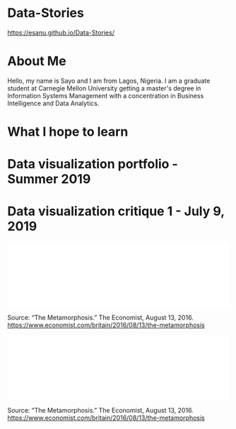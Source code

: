 # Data-Stories
https://esanu.github.io/Data-Stories/

# About Me
Hello, my name is Sayo and I am from Lagos, Nigeria. I am a graduate student at Carnegie Mellon University getting a master's degree in Information Systems Management with a concentration in Business Intelligence and Data Analytics. 

# What I hope to learn


# Data visualization portfolio - Summer 2019

# Data visualization critique 1 - July 9, 2019

<iframe title="Average # of likes per Facebook post published in 2016" aria-label="Bar Chart" id="datawrapper-chart-wcUjr" src="//datawrapper.dwcdn.net/wcUjr/1/" scrolling="no" frameborder="0" style="width: 0; min-width: 100% !important; border: none;" height="148"></iframe><script type="text/javascript">!function(){"use strict";window.addEventListener("message",function(a){if(void 0!==a.data["datawrapper-height"])for(var e in a.data["datawrapper-height"]){var t=document.getElementById("datawrapper-chart-"+e)||document.querySelector("iframe[src*='"+e+"']");t&&(t.style.height=a.data["datawrapper-height"][e]+"px")}})}();</script>

Source: “The Metamorphosis.” The Economist, August 13, 2016. https://www.economist.com/britain/2016/08/13/the-metamorphosis


<iframe title="Average # of likes per Facebook post published in 2016" aria-label="Bar Chart" id="datawrapper-chart-wcUjr" src="//datawrapper.dwcdn.net/wcUjr/1/" scrolling="no" frameborder="0" style="width: 0; min-width: 100% !important; border: none;" height="148"></iframe><script type="text/javascript">!function(){"use strict";window.addEventListener("message",function(a){if(void 0!==a.data["datawrapper-height"])for(var e in a.data["datawrapper-height"]){var t=document.getElementById("datawrapper-chart-"+e)||document.querySelector("iframe[src*='"+e+"']");t&&(t.style.height=a.data["datawrapper-height"][e]+"px")}})}();</script>

Source: “The Metamorphosis.” The Economist, August 13, 2016. https://www.economist.com/britain/2016/08/13/the-metamorphosis
